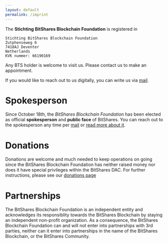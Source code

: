 ```yaml
---
layout: default
permalink: /imprint
---
```


The **Stichting BitShares Blockchain Foundation** is registered in 

    Stichting BitShares Blockchain Foundation
    Zutphenseweg 6
    7418AJ Deventer
    Netherlands
    KVK nummer: 66190169

Any BTS holder is welcome to visit us. Please contact us to make an
appointment.

If you would like to reach out to us digitally, you can write us via
[mail](mailto:info@bitshares.foundation).

# Spokesperson

Since October 18th, the *BitShares Blockchain Foundation* has been elected as
official **spokesperson** and **public face** of BitShares. You can reach out
to the spokesperson any time per
[mail](mailto:spokesperson@bitshares.foundation) or [read more about
it](/spokesperson).

# Donations

Donations are welcome and much needed to keep operations on going since the
BitShares Blockchain Foundation has neither raised money nor does it have
special privileges within the BitShares DAC. For further instructions, please
see our [donations page](/donations)

# Partnerships

The BitShares Blockchain Foundation is an independent entity and acknowledges
its responsiblity towards the BitShares Blockchain by staying an independent
non-profit organization. As a consequence, the BitShares Blockchain Foundation
can and will not enter into partnerships with 3rd parties, neither can it enter
into partnerships in the name of the BitShares Blockchain, or the BitShares
Community.
